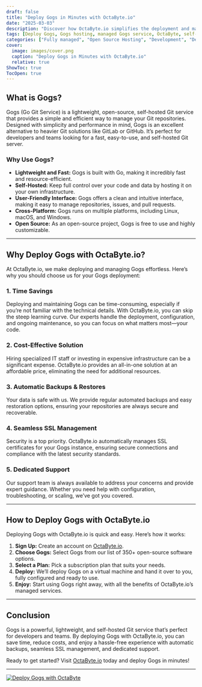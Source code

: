```yaml
---
draft: false
title: "Deploy Gogs in Minutes with OctaByte.io"
date: "2025-03-03"
description: "Discover how OctaByte.io simplifies the deployment and management of Gogs, a lightweight and self-hosted Git service. Save time, reduce costs, and enjoy seamless SSL, automatic backups, and expert support—all in one place."
tags: [Deploy Gogs, Gogs hosting, managed Gogs service, OctaByte, self-hosted Git service, Gogs deployment, managed open-source software, Git server hosting, Gogs benefits, OctaByte Gogs]
categories: ["Fully managed", "Open Source Hosting", "Development", "Dev Tools", "Gogs"]
cover:
  image: images/cover.png
  caption: "Deploy Gogs in Minutes with OctaByte.io"
  relative: true
ShowToc: true
TocOpen: true
---
```



## What is Gogs?

Gogs (Go Git Service) is a lightweight, open-source, self-hosted Git service that provides a simple and efficient way to manage your Git repositories. Designed with simplicity and performance in mind, Gogs is an excellent alternative to heavier Git solutions like GitLab or GitHub. It’s perfect for developers and teams looking for a fast, easy-to-use, and self-hosted Git server.

### Why Use Gogs?

- **Lightweight and Fast:** Gogs is built with Go, making it incredibly fast and resource-efficient.
- **Self-Hosted:** Keep full control over your code and data by hosting it on your own infrastructure.
- **User-Friendly Interface:** Gogs offers a clean and intuitive interface, making it easy to manage repositories, issues, and pull requests.
- **Cross-Platform:** Gogs runs on multiple platforms, including Linux, macOS, and Windows.
- **Open Source:** As an open-source project, Gogs is free to use and highly customizable.

---

## Why Deploy Gogs with OctaByte.io?

At OctaByte.io, we make deploying and managing Gogs effortless. Here’s why you should choose us for your Gogs deployment:

### 1. **Time Savings**
Deploying and maintaining Gogs can be time-consuming, especially if you’re not familiar with the technical details. With OctaByte.io, you can skip the steep learning curve. Our experts handle the deployment, configuration, and ongoing maintenance, so you can focus on what matters most—your code.

### 2. **Cost-Effective Solution**
Hiring specialized IT staff or investing in expensive infrastructure can be a significant expense. OctaByte.io provides an all-in-one solution at an affordable price, eliminating the need for additional resources.

### 3. **Automatic Backups & Restores**
Your data is safe with us. We provide regular automated backups and easy restoration options, ensuring your repositories are always secure and recoverable.

### 4. **Seamless SSL Management**
Security is a top priority. OctaByte.io automatically manages SSL certificates for your Gogs instance, ensuring secure connections and compliance with the latest security standards.

### 5. **Dedicated Support**
Our support team is always available to address your concerns and provide expert guidance. Whether you need help with configuration, troubleshooting, or scaling, we’ve got you covered.

---

## How to Deploy Gogs with OctaByte.io

Deploying Gogs with OctaByte.io is quick and easy. Here’s how it works:

1. **Sign Up:** Create an account on [OctaByte.io](https://octabyte.io).
2. **Choose Gogs:** Select Gogs from our list of 350+ open-source software options.
3. **Select a Plan:** Pick a subscription plan that suits your needs.
4. **Deploy:** We’ll deploy Gogs on a virtual machine and hand it over to you, fully configured and ready to use.
5. **Enjoy:** Start using Gogs right away, with all the benefits of OctaByte.io’s managed services.

---

## Conclusion

Gogs is a powerful, lightweight, and self-hosted Git service that’s perfect for developers and teams. By deploying Gogs with OctaByte.io, you can save time, reduce costs, and enjoy a hassle-free experience with automatic backups, seamless SSL management, and dedicated support.

Ready to get started? Visit [OctaByte.io](https://octabyte.io) today and deploy Gogs in minutes!

---

[![Deploy Gogs with OctaByte](/images/deploy-on-octabyte.png)](https://octabyte.io/fully-managed-open-source-services/development/dev-tools/gogs)